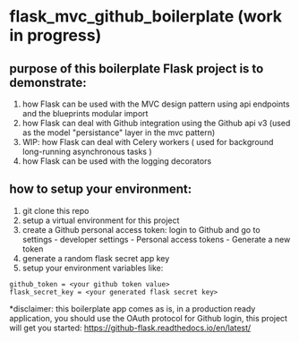 # flask_mvc_github_boilerplate (work in progress)
## purpose of this boilerplate Flask project is to demonstrate:
1) how Flask can be used with the MVC design pattern using api endpoints and the blueprints modular import
2) how Flask can deal with Github integration using the Github api v3 (used as the model "persistance" layer
in the mvc pattern)
3) WIP: how Flask can deal with Celery workers ( used for background long-running asynchronous tasks )
4) how Flask can be used with the logging decorators

## how to setup your environment:
1) git clone this repo
2) setup a virtual environment for this project
3) create a Github personal access token: login to Github and go to settings - developer settings - Personal access tokens - Generate a new token
4) generate a random flask secret app key
5) setup your environment variables like:

```
github_token = <your github token value>
flask_secret_key = <your generated flask secret key> 
```

*disclaimer: this boilerplate app comes as is, in a production ready application, you
should use the OAuth protocol for Github login, this project will
get you started: https://github-flask.readthedocs.io/en/latest/